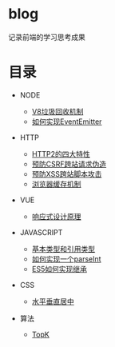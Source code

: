 # blog
记录前端的学习思考成果


# 目录

- NODE
  - [V8垃圾回收机制](NODE/V8GC.md)
  - [如何实现EventEmitter](NODE/EventEmitter.md)

- HTTP
  - [HTTP2的四大特性](HTTP/HTTP2.md)
  - [预防CSRF跨站请求伪造](HTTP/StopCSRF.md)
  - [预防XSS跨站脚本攻击](HTTP/StopXSS.md)
  - [浏览器缓存机制](HTTP/Cache.md)
  
- VUE
  - [响应式设计原理](VUE/Responsive.md)

- JAVASCRIPT
  - [基本类型和引用类型](JAVASCRIPT/Type.md)
  - [如何实现一个parseInt](JAVASCRIPT/ParseInt.md)
  - [ES5如何实现继承](JAVASCRIPT/Extend.md)

- CSS
  - [水平垂直居中](CSS/Center.md)

- 算法
  - [TopK](ALGORITHM/TopK.md)